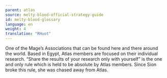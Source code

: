 ```yaml
---
parent: atlas
source: melty-blood-official-strategy-guide
id: melty-blood-glossary
language: en
weight: 4
translation: "RHuot"
---
```


One of the Mage’s Associations that can be found here and there around the world. Based in Egypt, Atlas members are focused on their individual research. “Share the results of your research only with yourself” is the one and only rule which is held to be absolute by Atlas members. Since Sion broke this rule, she was chased away from Atlas.
